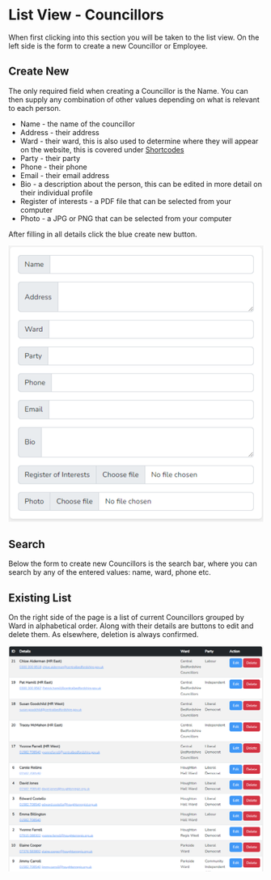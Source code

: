 # List View - Councillors

When first clicking into this section you will be taken to the list view. On the left side is the form to create a new Councillor or Employee.

## Create New

The only required field when creating a Councillor is the Name. You can then supply any combination of other values depending on what is relevant to each person.

* Name - the name of the councillor
* Address - their address
* Ward - their ward, this is also used to determine where they will appear on the website, this is covered under [Shortcodes](/other/shortcodes.md)
* Party - their party
* Phone - their phone
* Email - their email address
* Bio - a description about the person, this can be edited in more detail on their individual profile
* Register of interests - a PDF file that can be selected from your computer
* Photo - a JPG or PNG that can be selected from your computer

After filling in all details click the blue create new button.

![Councillors New Form](../_images/councillors-new.png)

## Search

Below the form to create new Councillors is the search bar, where you can search by any of the entered values: name, ward, phone etc.

## Existing List

On the right side of the page is a list of current Councillors grouped by Ward in alphabetical order. Along with their details are buttons to edit and delete them. As elsewhere, deletion is always confirmed.

![Councillors Existing List](../_images/councillors-existing.png)
